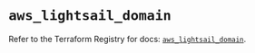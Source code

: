 # `aws_lightsail_domain`

Refer to the Terraform Registry for docs: [`aws_lightsail_domain`](https://registry.terraform.io/providers/hashicorp/aws/6.0.0/docs/resources/lightsail_domain).
